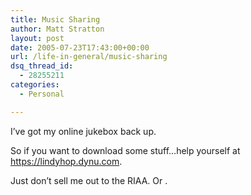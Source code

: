 ```yaml
---
title: Music Sharing
author: Matt Stratton
layout: post
date: 2005-07-23T17:43:00+00:00
url: /life-in-general/music-sharing
dsq_thread_id:
  - 28255211
categories:
  - Personal

---
```

I&#8217;ve got my online jukebox back up.

So if you want to download some stuff&#8230;help yourself at https://lindyhop.dynu.com.

Just don&#8217;t sell me out to the RIAA. Or .